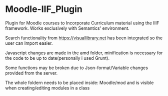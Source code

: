 # Moodle-IIF_Plugin
Plugin for Moodle courses to Incorporate Curriculum material using the IIIF framework. Works exclusively with Semantics' environment.

Search functionality from https://visuallibrary.net has been integrated so the user can Import easier.

Javascript changes are made in the amd folder, minification is necessary for the code to be up to date(personally i used Grunt).

Some functions may be broken due to Json-format/Variable changes provided from the server.

The whole foldern needs to be placed inside: Moodle/mod and is visible when creating/editing modules in a class
